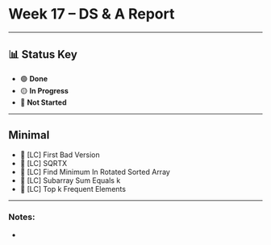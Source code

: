 # Week 17 – DS & A Report  
---

## 📊 Status Key  
- 🟢 **Done**  
- 🟡 **In Progress**  
- 🔴 **Not Started**  

---

## **Minimal** 
* 🔴 [LC] First Bad Version
* 🔴 [LC] SQRTX
* 🔴 [LC] Find Minimum In Rotated Sorted Array
* 🔴 [LC] Subarray Sum Equals k
* 🔴 [LC] Top k Frequent Elements 

---

### Notes:
- 
